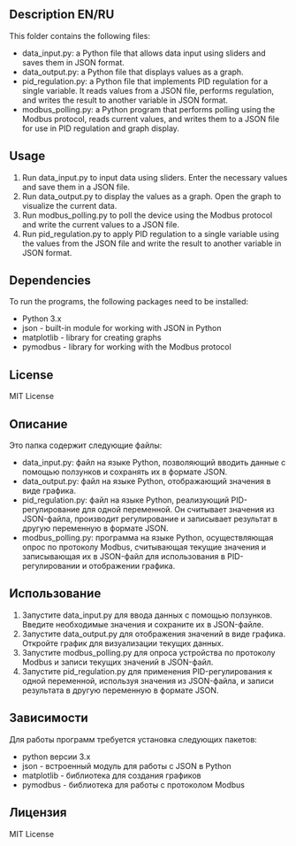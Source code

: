 ## Description    EN/RU

This folder contains the following files:
- data_input.py: a Python file that allows data input using sliders and saves them in JSON format.
- data_output.py: a Python file that displays values as a graph.
- pid_regulation.py: a Python file that implements PID regulation for a single variable. It reads values from a JSON file, performs regulation, and writes the result to another variable in JSON format.
- modbus_polling.py: a Python program that performs polling using the Modbus protocol, reads current values, and writes them to a JSON file for use in PID regulation and graph display.

## Usage

1. Run data_input.py to input data using sliders. Enter the necessary values and save them in a JSON file.
2. Run data_output.py to display the values as a graph. Open the graph to visualize the current data.
3. Run modbus_polling.py to poll the device using the Modbus protocol and write the current values to a JSON file.
4. Run pid_regulation.py to apply PID regulation to a single variable using the values from the JSON file and write the result to another variable in JSON format.

## Dependencies

To run the programs, the following packages need to be installed:
- Python 3.x
- json - built-in module for working with JSON in Python
- matplotlib - library for creating graphs
- pymodbus - library for working with the Modbus protocol

## License

MIT License
## Описание

Это папка содержит следующие файлы:
- data_input.py: файл на языке Python, позволяющий вводить данные с помощью ползунков и сохранять их в формате JSON.
- data_output.py: файл на языке Python, отображающий значения в виде графика.
- pid_regulation.py: файл на языке Python, реализующий PID-регулирование для одной переменной. Он считывает значения из JSON-файла, производит регулирование и записывает результат в другую переменную в формате JSON.
- modbus_polling.py: программа на языке Python, осуществляющая опрос по протоколу Modbus, считывающая текущие значения и записывающая их в JSON-файл для использования в PID-регулировании и отображении графика.

## Использование

1. Запустите data_input.py для ввода данных с помощью ползунков. Введите необходимые значения и сохраните их в JSON-файле.
2. Запустите data_output.py для отображения значений в виде графика. Откройте график для визуализации текущих данных.
3. Запустите modbus_polling.py для опроса устройства по протоколу Modbus и записи текущих значений в JSON-файл.
4. Запустите pid_regulation.py для применения PID-регулирования к одной переменной, используя значения из JSON-файла, и записи результата в другую переменную в формате JSON.

## Зависимости

Для работы программ требуется установка следующих пакетов:
- python версии 3.x
- json - встроенный модуль для работы с JSON в Python
- matplotlib - библиотека для создания графиков
- pymodbus - библиотека для работы с протоколом Modbus

## Лицензия

MIT License
